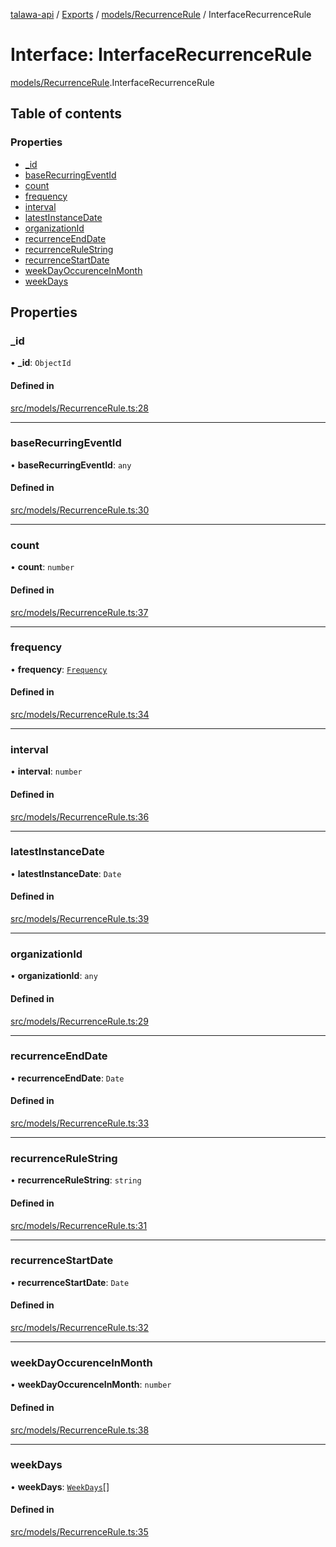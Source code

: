 [talawa-api](../README.md) / [Exports](../modules.md) / [models/RecurrenceRule](../modules/models_RecurrenceRule.md) / InterfaceRecurrenceRule

# Interface: InterfaceRecurrenceRule

[models/RecurrenceRule](../modules/models_RecurrenceRule.md).InterfaceRecurrenceRule

## Table of contents

### Properties

- [\_id](models_RecurrenceRule.InterfaceRecurrenceRule.md#_id)
- [baseRecurringEventId](models_RecurrenceRule.InterfaceRecurrenceRule.md#baserecurringeventid)
- [count](models_RecurrenceRule.InterfaceRecurrenceRule.md#count)
- [frequency](models_RecurrenceRule.InterfaceRecurrenceRule.md#frequency)
- [interval](models_RecurrenceRule.InterfaceRecurrenceRule.md#interval)
- [latestInstanceDate](models_RecurrenceRule.InterfaceRecurrenceRule.md#latestinstancedate)
- [organizationId](models_RecurrenceRule.InterfaceRecurrenceRule.md#organizationid)
- [recurrenceEndDate](models_RecurrenceRule.InterfaceRecurrenceRule.md#recurrenceenddate)
- [recurrenceRuleString](models_RecurrenceRule.InterfaceRecurrenceRule.md#recurrencerulestring)
- [recurrenceStartDate](models_RecurrenceRule.InterfaceRecurrenceRule.md#recurrencestartdate)
- [weekDayOccurenceInMonth](models_RecurrenceRule.InterfaceRecurrenceRule.md#weekdayoccurenceinmonth)
- [weekDays](models_RecurrenceRule.InterfaceRecurrenceRule.md#weekdays)

## Properties

### \_id

• **\_id**: `ObjectId`

#### Defined in

[src/models/RecurrenceRule.ts:28](https://github.com/PalisadoesFoundation/talawa-api/blob/636e51c/src/models/RecurrenceRule.ts#L28)

___

### baseRecurringEventId

• **baseRecurringEventId**: `any`

#### Defined in

[src/models/RecurrenceRule.ts:30](https://github.com/PalisadoesFoundation/talawa-api/blob/636e51c/src/models/RecurrenceRule.ts#L30)

___

### count

• **count**: `number`

#### Defined in

[src/models/RecurrenceRule.ts:37](https://github.com/PalisadoesFoundation/talawa-api/blob/636e51c/src/models/RecurrenceRule.ts#L37)

___

### frequency

• **frequency**: [`Frequency`](../enums/models_RecurrenceRule.Frequency.md)

#### Defined in

[src/models/RecurrenceRule.ts:34](https://github.com/PalisadoesFoundation/talawa-api/blob/636e51c/src/models/RecurrenceRule.ts#L34)

___

### interval

• **interval**: `number`

#### Defined in

[src/models/RecurrenceRule.ts:36](https://github.com/PalisadoesFoundation/talawa-api/blob/636e51c/src/models/RecurrenceRule.ts#L36)

___

### latestInstanceDate

• **latestInstanceDate**: `Date`

#### Defined in

[src/models/RecurrenceRule.ts:39](https://github.com/PalisadoesFoundation/talawa-api/blob/636e51c/src/models/RecurrenceRule.ts#L39)

___

### organizationId

• **organizationId**: `any`

#### Defined in

[src/models/RecurrenceRule.ts:29](https://github.com/PalisadoesFoundation/talawa-api/blob/636e51c/src/models/RecurrenceRule.ts#L29)

___

### recurrenceEndDate

• **recurrenceEndDate**: `Date`

#### Defined in

[src/models/RecurrenceRule.ts:33](https://github.com/PalisadoesFoundation/talawa-api/blob/636e51c/src/models/RecurrenceRule.ts#L33)

___

### recurrenceRuleString

• **recurrenceRuleString**: `string`

#### Defined in

[src/models/RecurrenceRule.ts:31](https://github.com/PalisadoesFoundation/talawa-api/blob/636e51c/src/models/RecurrenceRule.ts#L31)

___

### recurrenceStartDate

• **recurrenceStartDate**: `Date`

#### Defined in

[src/models/RecurrenceRule.ts:32](https://github.com/PalisadoesFoundation/talawa-api/blob/636e51c/src/models/RecurrenceRule.ts#L32)

___

### weekDayOccurenceInMonth

• **weekDayOccurenceInMonth**: `number`

#### Defined in

[src/models/RecurrenceRule.ts:38](https://github.com/PalisadoesFoundation/talawa-api/blob/636e51c/src/models/RecurrenceRule.ts#L38)

___

### weekDays

• **weekDays**: [`WeekDays`](../enums/models_RecurrenceRule.WeekDays.md)[]

#### Defined in

[src/models/RecurrenceRule.ts:35](https://github.com/PalisadoesFoundation/talawa-api/blob/636e51c/src/models/RecurrenceRule.ts#L35)
